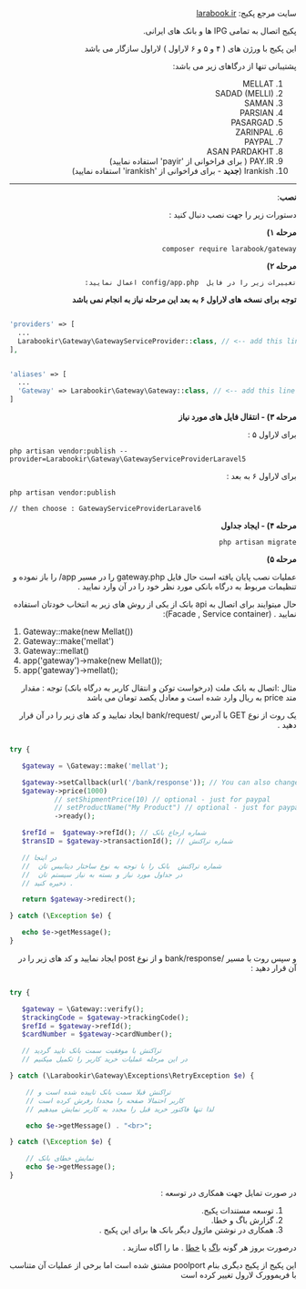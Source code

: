 <div dir="rtl">

سایت مرجع پکیج: [larabook.ir](http://larabook.ir/اتصال-درگاه-بانک-لاراول/) 

پکیج اتصال به تمامی IPG ها و  بانک های ایرانی.

این پکیج با ورژن های
(  ۴ و ۵ و ۶ لاراول )
 لاراول سازگار می باشد


پشتیبانی تنها از درگاهای زیر می باشد:
 1. MELLAT
 2. SADAD (MELLI)
 3. SAMAN
 4. PARSIAN
 5. PASARGAD
 6. ZARINPAL
 7. PAYPAL 
 8. ASAN PARDAKHT 
 9. PAY.IR ( برای فراخوانی از 'payir' استفاده نمایید)
 10. Irankish (**جدید** -  برای فراخوانی از 'irankish' استفاده نمایید)
----------


**نصب**:

دستورات زیر را جهت نصب دنبال کنید :

**مرحله ۱)**

    composer require larabook/gateway
    

**مرحله ۲)**

    تغییرات زیر را در فایل  config/app.php اعمال نمایید:

**توجه برای نسخه های لاراول ۶ به بعد  این مرحله نیاز به انجام نمی باشد** 

</div>

```php

'providers' => [
  ...
  Larabookir\Gateway\GatewayServiceProvider::class, // <-- add this line at the end of provider array
],


'aliases' => [
  ...
  'Gateway' => Larabookir\Gateway\Gateway::class, // <-- add this line at the end of aliases array
]

```



<div dir="rtl">

**مرحله ۳) - انتقال فایل های مورد نیاز**

برای لاراول ۵ :
</div>

    php artisan vendor:publish --provider=Larabookir\Gateway\GatewayServiceProviderLaravel5


<div dir="rtl">
برای لاراول ۶ به بعد :
</div>

    php artisan vendor:publish 
    
    // then choose : GatewayServiceProviderLaravel6

<div dir="rtl"> 



**مرحله ۴) - ایجاد جداول**

    php artisan migrate



**مرحله ۵)**

عملیات نصب پایان یافته است حال فایل gateway.php را در مسیر app/ را باز نموده و  تنظیمات مربوط به درگاه بانکی مورد نظر خود را در آن وارد نمایید .

حال میتوایند برای اتصال به api  بانک  از یکی از روش های زیر به انتخاب خودتان استفاده نمایید . (Facade , Service container):
</div>
 
 1. Gateway::make(new Mellat())
 2. Gateway::make('mellat')
 3. Gateway::mellat()
 4. app('gateway')->make(new Mellat());
 5. app('gateway')->mellat();
 
<div dir="rtl">

 مثال :‌اتصال به بانک ملت (درخواست توکن و انتقال کاربر به درگاه بانک)
توجه :‌ مقدار متد price   به ریال وارد شده است و معادل یکصد تومان می باشد

یک روت از نوع GET با آدرس /bank/request ایجاد نمایید و کد های زیر را در آن قرار دهید .

</div>


```php

try {

   $gateway = \Gateway::make('mellat');

   $gateway->setCallback(url('/bank/response')); // You can also change the callback
   $gateway->price(1000)
           // setShipmentPrice(10) // optional - just for paypal
           // setProductName("My Product") // optional - just for paypal
           ->ready();

   $refId =  $gateway->refId(); // شماره ارجاع بانک
   $transID = $gateway->transactionId(); // شماره تراکنش

   // در اینجا
   //  شماره تراکنش  بانک را با توجه به نوع ساختار دیتابیس تان 
   //  در جداول مورد نیاز و بسته به نیاز سیستم تان
   // ذخیره کنید .

   return $gateway->redirect();

} catch (\Exception $e) {

   echo $e->getMessage();
}

```

<div dir="rtl">

 و سپس روت با مسیر /bank/response  و از نوع post  ایجاد نمایید و کد های زیر را در آن قرار دهید :

</div>


```php

try { 

   $gateway = \Gateway::verify();
   $trackingCode = $gateway->trackingCode();
   $refId = $gateway->refId();
   $cardNumber = $gateway->cardNumber();

   // تراکنش با موفقیت سمت بانک تایید گردید
   // در این مرحله عملیات خرید کاربر را تکمیل میکنیم

} catch (\Larabookir\Gateway\Exceptions\RetryException $e) {

    // تراکنش قبلا سمت بانک تاییده شده است و
    // کاربر احتمالا صفحه را مجددا رفرش کرده است
    // لذا تنها فاکتور خرید قبل را مجدد به کاربر نمایش میدهیم

    echo $e->getMessage() . "<br>";

} catch (\Exception $e) {

    // نمایش خطای بانک
    echo $e->getMessage();
}

```

<div dir="rtl">
 
در صورت تمایل جهت همکاری در توسعه   :

 1. توسعه مستندات پکیج.
 2. گزارش باگ و خطا.
 3. همکاری در نوشتن ماژول دیگر بانک ها برای این پکیج .


درصورت بروز هر گونه 
 [باگ](https://github.com/larabook/gateway/issues) یا [خطا](https://github.com/larabook/gateway/issues)  .
  ما را آگاه سازید .
  
این پکیج از پکیج دیگری بنام  poolport  مشتق شده است اما برخی از عملیات آن متناسب با فریموورک لارول تغییر کرده است
</div>
